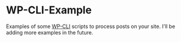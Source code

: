 WP-CLI-Example
==============

Examples of some [WP-CLI](https://github.com/wp-cli/wp-cli) scripts to process posts on your site. I'll be adding more examples in the future.
